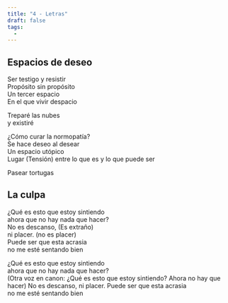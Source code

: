 ```yaml
---
title: "4 - Letras"
draft: false
tags:
  -
---
```

## Espacios de deseo

Ser testigo y resistir  
Propósito sin propósito  
Un tercer espacio  
En el que vivir despacio

Treparé las nubes  
y existiré

¿Cómo curar la normopatía?  
Se hace deseo al desear  
Un espacio utópico  
Lugar (Tensión) entre lo que es y lo que puede ser

Pasear tortugas 

## La culpa

¿Qué es esto que estoy sintiendo  
ahora que no hay nada que hacer?  
No es descanso, (Es extraño)  
ni placer. (no es placer)  
Puede ser que esta acrasia  
no me esté sentando bien

¿Qué es esto que estoy sintiendo  
ahora que no hay nada que hacer?  
  (Otra voz en canon:
  ¿Qué es esto que estoy sintiendo?
  Ahora no hay que hacer)
No es descanso,
ni placer.
Puede ser que esta acrasia  
no me esté sentando bien

